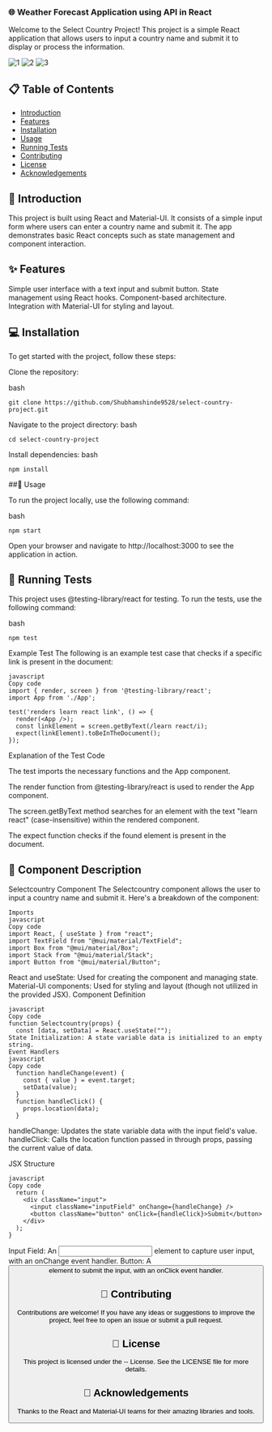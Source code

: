 ### 🌐 Weather Forecast Application using API in React

Welcome to the Select Country Project! This project is a simple React application that allows users to input a country name and submit it to display or process the information.

![1](https://github.com/Shubham9528/Weather-Forecast-App-using-React/assets/81708211/1e511000-5553-40d1-a95d-cf0498f147a1)
![2](https://github.com/Shubham9528/Weather-Forecast-App-using-React/assets/81708211/5825ab8d-bc74-4a34-964d-b6e9145f1d98)
![3](https://github.com/Shubham9528/Weather-Forecast-App-using-React/assets/81708211/198e3c0e-7878-45d6-b9eb-5c13f08253c1)


## 📋 Table of Contents


- [Introduction](#Introduction)
- [Features](#Features)
- [Installation](#Installation)
- [Usage](#Usage)
- [Running Tests](#Running-Tests)
- [Contributing](#Contributing)
- [License](#License)
- [Acknowledgements](#Acknowledgements)
  
## 📖 Introduction

This project is built using React and Material-UI. It consists of a simple input form where users can enter a country name and submit it. The app demonstrates basic React concepts such as state management and component interaction.

## ✨ Features

Simple user interface with a text input and submit button.
State management using React hooks.
Component-based architecture.
Integration with Material-UI for styling and layout.

## 💻 Installation
To get started with the project, follow these steps:

Clone the repository:

bash
```
git clone https://github.com/Shubhamshinde9528/select-country-project.git
```
Navigate to the project directory:
bash
```
cd select-country-project
```
Install dependencies:
bash
```
npm install
```
##🚀 Usage

To run the project locally, use the following command:

bash
```
npm start
```
Open your browser and navigate to http://localhost:3000 to see the application in action.

## 🧪 Running Tests
This project uses @testing-library/react for testing. To run the tests, use the following command:

bash
```
npm test
```
Example Test
The following is an example test case that checks if a specific link is present in the document:
```
javascript
Copy code
import { render, screen } from '@testing-library/react';
import App from './App';

test('renders learn react link', () => {
  render(<App />);
  const linkElement = screen.getByText(/learn react/i);
  expect(linkElement).toBeInTheDocument();
});
```
Explanation of the Test Code

The test imports the necessary functions and the App component.

The render function from @testing-library/react is used to render the App component.

The screen.getByText method searches for an element with the text "learn react" (case-insensitive) within the rendered component.

The expect function checks if the found element is present in the document.

## 📄 Component Description

Selectcountry Component
The Selectcountry component allows the user to input a country name and submit it. Here's a breakdown of the component:
``` Code
Imports
javascript
Copy code
import React, { useState } from "react";
import TextField from "@mui/material/TextField";
import Box from "@mui/material/Box";
import Stack from "@mui/material/Stack";
import Button from "@mui/material/Button";
```
React and useState: Used for creating the component and managing state.
Material-UI components: Used for styling and layout (though not utilized in the provided JSX).
Component Definition
```
javascript
Copy code
function Selectcountry(props) {
  const [data, setData] = React.useState("");
State Initialization: A state variable data is initialized to an empty string.
Event Handlers
javascript
Copy code
  function handleChange(event) {
    const { value } = event.target;
    setData(value);
  }
  function handleClick() {
    props.location(data);
  }
```
handleChange: Updates the state variable data with the input field's value.
handleClick: Calls the location function passed in through props, passing the current value of data.

JSX Structure
```
javascript
Copy code
  return (
    <div className="input">
      <input className="inputField" onChange={handleChange} />
      <button className="button" onClick={handleClick}>Submit</button>
    </div>
  );
}
```

Input Field: An <input> element to capture user input, with an onChange event handler.
Button: A <button> element to submit the input, with an onClick event handler.

## 🤝 Contributing

Contributions are welcome! If you have any ideas or suggestions to improve the project, feel free to open an issue or submit a pull request.

## 📄 License

This project is licensed under the -- License. See the LICENSE file for more details.

## 🙏 Acknowledgements

Thanks to the React and Material-UI teams for their amazing libraries and tools.

